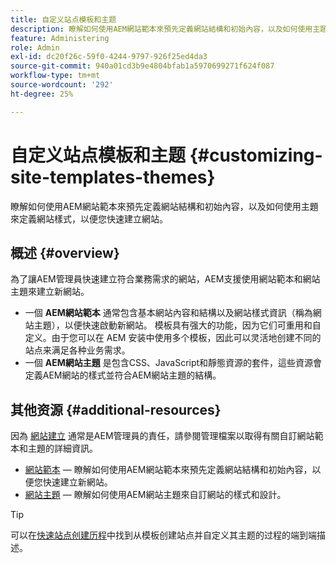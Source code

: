 ```yaml
---
title: 自定义站点模板和主题
description: 瞭解如何使用AEM網站範本來預先定義網站結構和初始內容，以及如何使用主題來定義網站樣式，以便您快速建立網站。
feature: Administering
role: Admin
exl-id: dc20f26c-59f0-4244-9797-926f25ed4da3
source-git-commit: 940a01cd3b9e4804bfab1a5970699271f624f087
workflow-type: tm+mt
source-wordcount: '292'
ht-degree: 25%

---
```


# 自定义站点模板和主题 {#customizing-site-templates-themes}

瞭解如何使用AEM網站範本來預先定義網站結構和初始內容，以及如何使用主題來定義網站樣式，以便您快速建立網站。

## 概述 {#overview}

為了讓AEM管理員快速建立符合業務需求的網站，AEM支援使用網站範本和網站主題來建立新網站。

* 一個 **AEM網站範本** 通常包含基本網站內容和結構以及網站樣式資訊（稱為網站主題），以便快速啟動新網站。 模板具有强大的功能，因为它们可重用和自定义。由于您可以在 AEM 安装中使用多个模板，因此可以灵活地创建不同的站点来满足各种业务需求。
* 一個 **AEM網站主題** 是包含CSS、JavaScript和靜態資源的套件，這些資源會定義AEM網站的樣式並符合AEM網站主題的結構。

## 其他资源 {#additional-resources}

因為 [網站建立](/help/sites-cloud/administering/site-creation/create-site.md) 通常是AEM管理員的責任，請參閱管理檔案以取得有關自訂網站範本和主題的詳細資訊。

* [網站範本](/help/sites-cloud/administering/site-creation/site-templates.md)  — 瞭解如何使用AEM網站範本來預先定義網站結構和初始內容，以便您快速建立新網站。
* [網站主題](/help/sites-cloud/administering/site-creation/site-themes.md)  — 瞭解如何使用AEM網站主題來自訂網站的樣式和設計。

>[!TIP]
>
>可以在[快速站点创建历程](/help/journey-sites/quick-site/overview.md)中找到从模板创建站点并自定义其主题的过程的端到端描述。
